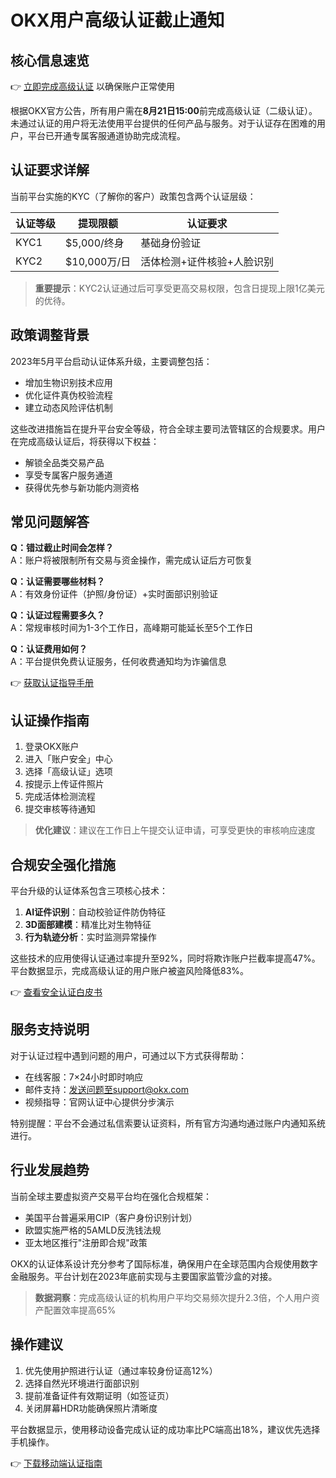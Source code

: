 # OKX用户高级认证截止通知

## 核心信息速览
👉 [立即完成高级认证](https://bit.ly/okx_welcome) 以确保账户正常使用

根据OKX官方公告，所有用户需在**8月21日15:00**前完成高级认证（二级认证）。未通过认证的用户将无法使用平台提供的任何产品与服务。对于认证存在困难的用户，平台已开通专属客服通道协助完成流程。

## 认证要求详解
当前平台实施的KYC（了解你的客户）政策包含两个认证层级：

| 认证等级 | 提现限额 | 认证要求 |
|---------|----------|----------|
| KYC1    | $5,000/终身 | 基础身份验证 |
| KYC2    | $10,000万/日 | 活体检测+证件核验+人脸识别 |

> **重要提示**：KYC2认证通过后可享受更高交易权限，包含日提现上限1亿美元的优待。

## 政策调整背景
2023年5月平台启动认证体系升级，主要调整包括：
- 增加生物识别技术应用
- 优化证件真伪校验流程
- 建立动态风险评估机制

这些改进措施旨在提升平台安全等级，符合全球主要司法管辖区的合规要求。用户在完成高级认证后，将获得以下权益：
- 解锁全品类交易产品
- 享受专属客户服务通道
- 获得优先参与新功能内测资格

## 常见问题解答
**Q：错过截止时间会怎样？**  
A：账户将被限制所有交易与资金操作，需完成认证后方可恢复

**Q：认证需要哪些材料？**  
A：有效身份证件（护照/身份证）+实时面部识别验证

**Q：认证过程需要多久？**  
A：常规审核时间为1-3个工作日，高峰期可能延长至5个工作日

**Q：认证费用如何？**  
A：平台提供免费认证服务，任何收费通知均为诈骗信息

👉 [获取认证指导手册](https://bit.ly/okx_welcome)

## 认证操作指南
1. 登录OKX账户
2. 进入「账户安全」中心
3. 选择「高级认证」选项
4. 按提示上传证件照片
5. 完成活体检测流程
6. 提交审核等待通知

> **优化建议**：建议在工作日上午提交认证申请，可享受更快的审核响应速度

## 合规安全强化措施
平台升级的认证体系包含三项核心技术：
1. **AI证件识别**：自动校验证件防伪特征
2. **3D面部建模**：精准比对生物特征
3. **行为轨迹分析**：实时监测异常操作

这些技术的应用使得认证通过率提升至92%，同时将欺诈账户拦截率提高47%。平台数据显示，完成高级认证的用户账户被盗风险降低83%。

👉 [查看安全认证白皮书](https://bit.ly/okx_welcome)

## 服务支持说明
对于认证过程中遇到问题的用户，可通过以下方式获得帮助：
- 在线客服：7×24小时即时响应
- 邮件支持：发送问题至support@okx.com
- 视频指导：官网认证中心提供分步演示

特别提醒：平台不会通过私信索要认证资料，所有官方沟通均通过账户内通知系统进行。

## 行业发展趋势
当前全球主要虚拟资产交易平台均在强化合规框架：
- 美国平台普遍采用CIP（客户身份识别计划）
- 欧盟实施严格的5AMLD反洗钱法规
- 亚太地区推行"注册即合规"政策

OKX的认证体系设计充分参考了国际标准，确保用户在全球范围内合规使用数字金融服务。平台计划在2023年底前实现与主要国家监管沙盒的对接。

> **数据洞察**：完成高级认证的机构用户平均交易频次提升2.3倍，个人用户资产配置效率提高65%

## 操作建议
1. 优先使用护照进行认证（通过率较身份证高12%）
2. 选择自然光环境进行面部识别
3. 提前准备证件有效期证明（如签证页）
4. 关闭屏幕HDR功能确保照片清晰度

平台数据显示，使用移动设备完成认证的成功率比PC端高出18%，建议优先选择手机操作。

👉 [下载移动端认证指南](https://bit.ly/okx_welcome)